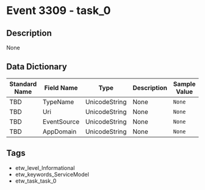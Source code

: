 # Event 3309 - task_0

## Description
None

## Data Dictionary
|Standard Name|Field Name|Type|Description|Sample Value|
|---|---|---|---|---|
|TBD|TypeName|UnicodeString|None|`None`|
|TBD|Uri|UnicodeString|None|`None`|
|TBD|EventSource|UnicodeString|None|`None`|
|TBD|AppDomain|UnicodeString|None|`None`|

## Tags
* etw_level_Informational
* etw_keywords_ServiceModel
* etw_task_task_0